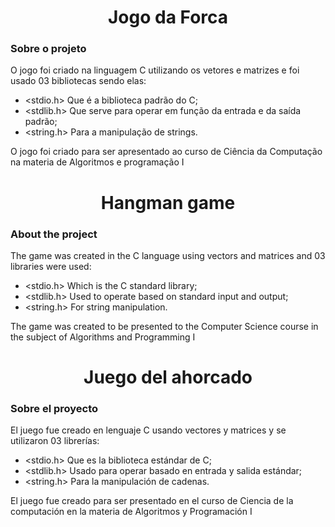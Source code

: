 <h1 align="center">Jogo da Forca</h1>

<h3>Sobre o projeto</h3>
<p>O jogo foi criado na linguagem C utilizando os vetores e matrizes e foi usado 03 bibliotecas sendo elas: </p>

- <stdio.h> Que é a biblioteca padrão do C;
- <stdlib.h> Que serve para operar em função da entrada e da saída padrão;
- <string.h> Para a manipulação de strings.

<p>O jogo foi criado para ser apresentado ao curso de Ciência da Computação na materia de Algoritmos e programação I </p>

<h1 align="center">Hangman game</h1>

<h3>About the project</h3>
<p>The game was created in the C language using vectors and matrices and 03 libraries were used: </p>

- <stdio.h> Which is the C standard library;
- <stdlib.h> Used to operate based on standard input and output;
- <string.h> For string manipulation.

<p>The game was created to be presented to the Computer Science course in the subject of Algorithms and Programming I </p>


<h1 align="center">Juego del ahorcado</h1>

<h3>Sobre el proyecto</h3>
<p>El juego fue creado en lenguaje C usando vectores y matrices y se utilizaron 03 librerías: </p>

- <stdio.h> Que es la biblioteca estándar de C;
- <stdlib.h> Usado para operar basado en entrada y salida estándar;
- <string.h> Para la manipulación de cadenas.

<p>El juego fue creado para ser presentado en el curso de Ciencia de la computación en la materia de Algoritmos y Programación I</p>
